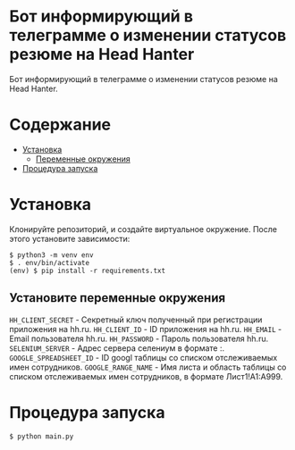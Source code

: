 # Бот информирующий в телеграмме о изменении статусов резюме на Head Hanter

Бот информирующий в телеграмме о изменении статусов резюме на Head Hanter.

# Содержание

- [Установка](#установка)
  - [Переменные окружения](#установите-переменные-окружения)
- [Процедура запуска](#процедура-запуска)

# Установка

Клонируйте репозиторий, и создайте виртуальное окружение. После этого установите зависимости:

```
$ python3 -m venv env
$ . env/bin/activate
(env) $ pip install -r requirements.txt
```


## Установите переменные окружения

`HH_CLIENT_SECRET` - Секретный ключ полученный при регистрации приложения на hh.ru.
`HH_CLIENT_ID` - ID приложения на hh.ru.
`HH_EMAIL` - Email пользователя hh.ru.
`HH_PASSWORD` - Пароль пользователя hh.ru.
`SELENIUM_SERVER` - Адрес сервера селениум в формате <ip>:<port>.
`GOOGLE_SPREADSHEET_ID` - ID googl таблицы со списком отслеживаемых имен сотрудников.
`GOOGLE_RANGE_NAME` - Имя листа и область таблицы со списком отслеживаемых имен сотрудников, в формате Лист1!A1:A999.

# Процедура запуска

```bash
$ python main.py
```
